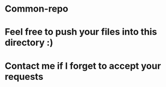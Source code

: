 # Common-repo
# Feel free to push your files into this directory :)
# Contact me if I forget to accept your requests

